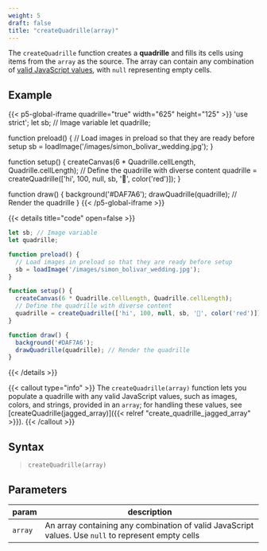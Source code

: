 ```yaml
---
weight: 5
draft: false
title: "createQuadrille(array)"
---
```


The `createQuadrille` function creates a **quadrille** and fills its cells using items from the `array` as the source. The array can contain any combination of [valid JavaScript values](https://www.w3schools.com/js/js_datatypes.asp), with `null` representing empty cells.

## Example

{{< p5-global-iframe quadrille="true" width="625" height="125" >}}
'use strict';
let sb; // Image variable
let quadrille;

function preload() {
  // Load images in preload so that they are ready before setup
  sb = loadImage('/images/simon_bolivar_wedding.jpg');
}

function setup() {
  createCanvas(6 * Quadrille.cellLength, Quadrille.cellLength);
  // Define the quadrille with diverse content
  quadrille = createQuadrille(['hi', 100, null, sb, '🦜', color('red')]);
}

function draw() {
  background('#DAF7A6');
  drawQuadrille(quadrille); // Render the quadrille
}
{{< /p5-global-iframe >}}

{{< details title="code" open=false >}}
```js
let sb; // Image variable
let quadrille;

function preload() {
  // Load images in preload so that they are ready before setup
  sb = loadImage('/images/simon_bolivar_wedding.jpg');
}

function setup() {
  createCanvas(6 * Quadrille.cellLength, Quadrille.cellLength);
  // Define the quadrille with diverse content
  quadrille = createQuadrille(['hi', 100, null, sb, '🦜', color('red')]);
}

function draw() {
  background('#DAF7A6');
  drawQuadrille(quadrille); // Render the quadrille
}
```
{{< /details >}}

{{< callout type="info" >}}
The `createQuadrille(array)` function lets you populate a quadrille with any valid JavaScript values, such as images, colors, and strings, provided in an `array`; for handling these values, see [createQuadrille(jagged_array)]({{< relref "create_quadrille_jagged_array" >}}).
{{< /callout >}}

## Syntax

> `createQuadrille(array)`

## Parameters

| param | description                                                                                                                                        |
|-------|----------------------------------------------------------------------------------------------------------------------------------------------------|
| `array` | An array containing any combination of valid JavaScript values. Use `null` to represent empty cells |
